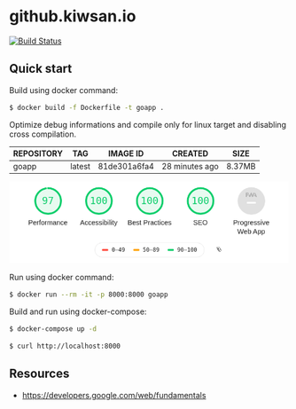 # github.kiwsan.io

[![Build Status](https://travis-ci.org/kiwsan/io.svg?branch=master)](https://travis-ci.org/kiwsan/io)

## Quick start

Build using docker command:

```bash
$ docker build -f Dockerfile -t goapp . 
```

Optimize debug informations and compile only for linux target and disabling cross compilation.

| REPOSITORY | TAG | IMAGE ID | CREATED | SIZE | 
|--|--|--|--|--|
| goapp | latest | 81de301a6fa4 | 28 minutes ago | 8.37MB | 

<img src="https://github.com/kiwsan/io/blob/master/Screenshot_20191106_234848.png" alt="drawing" width="550"/>

Run using docker command:

```bash
$ docker run --rm -it -p 8000:8000 goapp
```

Build and run using docker-compose:

```bash
$ docker-compose up -d
```

```bash
$ curl http://localhost:8000
```

## Resources
- https://developers.google.com/web/fundamentals

